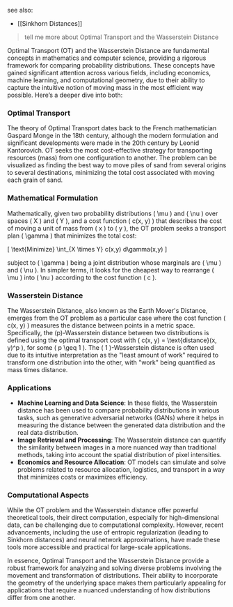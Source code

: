 see also:
- [[Sinkhorn Distances]]
>tell me more about Optimal Transport and the Wasserstein Distance

Optimal Transport (OT) and the Wasserstein Distance are fundamental concepts in mathematics and computer science, providing a rigorous framework for comparing probability distributions. These concepts have gained significant attention across various fields, including economics, machine learning, and computational geometry, due to their ability to capture the intuitive notion of moving mass in the most efficient way possible. Here’s a deeper dive into both:

### Optimal Transport

The theory of Optimal Transport dates back to the French mathematician Gaspard Monge in the 18th century, although the modern formulation and significant developments were made in the 20th century by Leonid Kantorovich. OT seeks the most cost-effective strategy for transporting resources (mass) from one configuration to another. The problem can be visualized as finding the best way to move piles of sand from several origins to several destinations, minimizing the total cost associated with moving each grain of sand.

### Mathematical Formulation

Mathematically, given two probability distributions \( \mu \) and \( \nu \) over spaces \( X \) and \( Y \), and a cost function \( c(x, y) \) that describes the cost of moving a unit of mass from \( x \) to \( y \), the OT problem seeks a transport plan \( \gamma \) that minimizes the total cost:

\[ \text{Minimize} \int_{X \times Y} c(x,y) d\gamma(x,y) \]

subject to \( \gamma \) being a joint distribution whose marginals are \( \mu \) and \( \nu \). In simpler terms, it looks for the cheapest way to rearrange \( \mu \) into \( \nu \) according to the cost function \( c \).

### Wasserstein Distance

The Wasserstein Distance, also known as the Earth Mover's Distance, emerges from the OT problem as a particular case where the cost function \( c(x, y) \) measures the distance between points in a metric space. Specifically, the \(p\)-Wasserstein distance between two distributions is defined using the optimal transport cost with \( c(x, y) = \text{distance}(x, y)^p \), for some \( p \geq 1 \). The \( 1 \)-Wasserstein distance is often used due to its intuitive interpretation as the "least amount of work" required to transform one distribution into the other, with "work" being quantified as mass times distance.

### Applications

- **Machine Learning and Data Science**: In these fields, the Wasserstein distance has been used to compare probability distributions in various tasks, such as generative adversarial networks (GANs) where it helps in measuring the distance between the generated data distribution and the real data distribution.
- **Image Retrieval and Processing**: The Wasserstein distance can quantify the similarity between images in a more nuanced way than traditional methods, taking into account the spatial distribution of pixel intensities.
- **Economics and Resource Allocation**: OT models can simulate and solve problems related to resource allocation, logistics, and transport in a way that minimizes costs or maximizes efficiency.

### Computational Aspects

While the OT problem and the Wasserstein distance offer powerful theoretical tools, their direct computation, especially for high-dimensional data, can be challenging due to computational complexity. However, recent advancements, including the use of entropic regularization (leading to Sinkhorn distances) and neural network approximations, have made these tools more accessible and practical for large-scale applications.

In essence, Optimal Transport and the Wasserstein Distance provide a robust framework for analyzing and solving diverse problems involving the movement and transformation of distributions. Their ability to incorporate the geometry of the underlying space makes them particularly appealing for applications that require a nuanced understanding of how distributions differ from one another.
